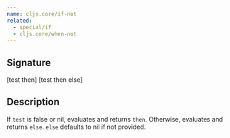 ```yaml
---
name: cljs.core/if-not
related:
  - special/if
  - cljs.core/when-not
---
```


## Signature
[test then]
[test then else]


## Description

If `test` is false or nil, evaluates and returns `then`. Otherwise, evaluates
and returns `else`. `else` defaults to nil if not provided.
